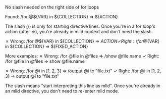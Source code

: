 No slash needed on the right side of for loops

Found: /for @${VAR} in ${COLLECTION} => ${ACTION}

The slash (/) is only for starting directive lines. Once you're in a for loop's action (after =>), you're already in mlld context and don't need the slash.

✗ Wrong: /for @${VAR} in ${COLLECTION} => ${ACTION}
✓ Right: /for @${VAR} in ${COLLECTION} => ${FIXED_ACTION}

More examples:
✗ Wrong: /for @file in @files => /show @file.name
✓ Right: /for @file in @files => show @file.name

✗ Wrong: /for @i in [1, 2, 3] => /output @i to "file.txt"
✓ Right: /for @i in [1, 2, 3] => output @i to "file.txt"

The slash means "start interpreting this line as mlld". Once you're already in an mlld directive, you don't need to re-enter mlld mode.